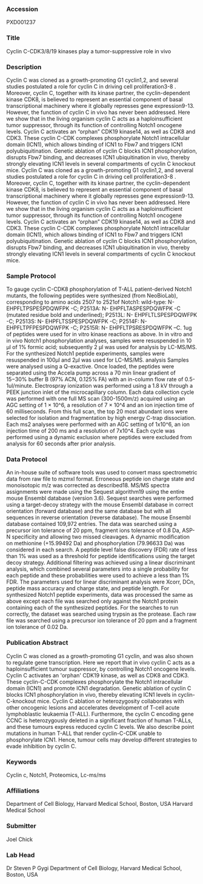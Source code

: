 ### Accession
PXD001237

### Title
Cyclin C-CDK3/8/19 kinases play a tumor-suppressive  role in vivo

### Description
Cyclin C was cloned as a growth-promoting G1 cyclin1,2, and several  studies postulated a role for cyclin C in driving cell proliferation3-8 .  Moreover, cyclin C, together with its kinase partner, the cyclin-dependent  kinase CDK8, is believed to represent an essential component of basal  transcriptional machinery where it globally represses gene expression9-13.  However, the function of cyclin C in vivo has never been addressed. Here  we show that in the living organism cyclin C acts as a haploinsufficient  tumor suppressor, through its function of controlling Notch1 oncogene  levels. Cyclin C activates an “orphan” CDK19 kinase14, as well as CDK8  and CDK3. These cyclin C-CDK complexes phosphorylate Notch1  intracellular domain (ICN1), which allows binding of ICN1 to Fbw7 and  triggers ICN1 polyubiquitination. Genetic ablation of cyclin C blocks ICN1  phosphorylation, disrupts Fbw7 binding, and decreases ICN1  ubiquitination in vivo, thereby strongly elevating ICN1 levels in several  compartments of cyclin C knockout mice. Cyclin C was cloned as a growth-promoting G1 cyclin1,2, and several  studies postulated a role for cyclin C in driving cell proliferation3-8 .  Moreover, cyclin C, together with its kinase partner, the cyclin-dependent  kinase CDK8, is believed to represent an essential component of basal  transcriptional machinery where it globally represses gene expression9-13.  However, the function of cyclin C in vivo has never been addressed. Here  we show that in the living organism cyclin C acts as a haploinsufficient  tumor suppressor, through its function of controlling Notch1 oncogene  levels. Cyclin C activates an “orphan” CDK19 kinase14, as well as CDK8  and CDK3. These cyclin C-CDK complexes phosphorylate Notch1  intracellular domain (ICN1), which allows binding of ICN1 to Fbw7 and  triggers ICN1 polyubiquitination. Genetic ablation of cyclin C blocks ICN1  phosphorylation, disrupts Fbw7 binding, and decreases ICN1  ubiquitination in vivo, thereby strongly elevating ICN1 levels in several  compartments of cyclin C knockout mice.

### Sample Protocol
To gauge cyclin C-CDK8 phosphorylation of T-ALL patient-derived Notch1 mutants, the following peptides were synthesized (from NeoBioLab), corresponding to amino acids 2507 to 2521of Notch1:  wild-type: N- EHPFLTPSPESPDQWFPK -C;  P2513A:  N- EHPFLTASPESPDQWFPK -C (mutated residue bold and underlined);  P2513L: N- EHPFLTLSPESPDQWFPK -C;  P2513S: N- EHPFLTSSPESPDQWFPK -C;  P2514F: N- EHPFLTPFPESPDQWFPK -C;  P2515R: N- EHPFLTPSRESPDQWFPK –C.   1ug of peptides were used for in vitro kinase reactions as above.   In in vitro and in vivo Notch1 phosphorylation analyses, samples were resuspended in 10 μl of 1% formic acid; subsequently 2 μl was used for analysis by LC-MS/MS.  For the synthesized Notch1 peptide experiments, samples were resuspended in 100μl and 2μl was used for LC-MS/MS. analysis    Samples were analysed using a Q-exactive. Once loaded, the peptides were separated using the Accela pump across a 70 min linear gradient of 15−30% buffer B (97% ACN, 0.125% FA) with an in-column flow rate of 0.5-1ul/minute.  Electrospray ionization was performed using a 1.8 kV through a PEEK junction inlet of the microcapillary column. Each data collection cycle was performed with one full MS scan (300-1500m/z) acquired using an AGC setting of 1 × 10^6, a resolution of 7 × 10^4 and an ion injection time of 60 milliseconds.  From this full scan, the top 20 most abundant ions were selected for isolation and fragmentation by high energy C-trap dissociation.  Each ms2 analyses were performed with an AGC setting of 1x10^6, an ion injection time of 200 ms and a resolution of 7x10^4.  Each cycle was performed using a dynamic exclusion where peptides were excluded from analysis for 60 seconds after prior analysis.

### Data Protocol
An in-house suite of software tools was used to convert mass spectrometric data from raw file to mzmxl format.  Erroneous peptide ion charge state and monoisotopic m/z was corrected as described18.  MS/MS spectra assignments were made using the Sequest algorithm19 using the entire mouse Ensembl database (version 3.6).  Sequest searches were performed using a target-decoy strategy with the mouse Ensembl database in correct orientation (forward database) and the same database but with all sequences in reverse orientation (reverse database).  The mouse Ensembl database contained 109,972 entries.  The data was searched using a precursor ion tolerance of 20 ppm, fragment ions tolerance of 0.8 Da, ASP-N specificity and allowing two missed cleavages.  A dynamic modification on methionine (+15.99492 Da) and phosphorylation (79.96633 Da) was considered in each search.  A peptide level false discovery (FDR) rate of less than 1% was used as a threshold for peptide identifications using the target decoy strategy.  Additional filtering was achieved using a linear discriminant analysis, which combined several parameters into a single probability for each peptide and these probabilities were used to achieve a less than 1% FDR.  The parameters used for linear discriminant analysis were Xcorr, DCn, peptide mass accuracy and charge state, and peptide length.  For synthesized Notch1 peptide experiments, data was processed the same as above except each file was searched only against the Notch1 protein containing each of the synthesized peptides.  For the searches to run correctly, the dataset was searched using trypsin as the protease.  Each raw file was searched using a precursor ion tolerance of 20 ppm and a fragment ion tolerance of 0.02 Da.

### Publication Abstract
Cyclin C was cloned as a growth-promoting G1 cyclin, and was also shown to regulate gene transcription. Here we report that in vivo cyclin C acts as a haploinsufficient tumour suppressor, by controlling Notch1 oncogene levels. Cyclin C activates an 'orphan' CDK19 kinase, as well as CDK8 and CDK3. These cyclin-C-CDK complexes phosphorylate the Notch1 intracellular domain (ICN1) and promote ICN1 degradation. Genetic ablation of cyclin C blocks ICN1 phosphorylation in vivo, thereby elevating ICN1 levels in cyclin-C-knockout mice. Cyclin C ablation or heterozygosity collaborates with other oncogenic lesions and accelerates development of T-cell acute lymphoblastic leukaemia (T-ALL). Furthermore, the cyclin C encoding gene CCNC is heterozygously deleted in a significant fraction of human T-ALLs, and these tumours express reduced cyclin C levels. We also describe point mutations in human T-ALL that render cyclin-C-CDK unable to phosphorylate ICN1. Hence, tumour cells may develop different strategies to evade inhibition by cyclin C.

### Keywords
Cyclin c, Notch1, Proteomics, Lc-ms/ms

### Affiliations
Department of Cell Biology, Harvard Medical School, Boston, USA
Harvard Medical School

### Submitter
Joel Chick

### Lab Head
Dr Steven P Gygi
Department of Cell Biology, Harvard Medical School, Boston, USA


